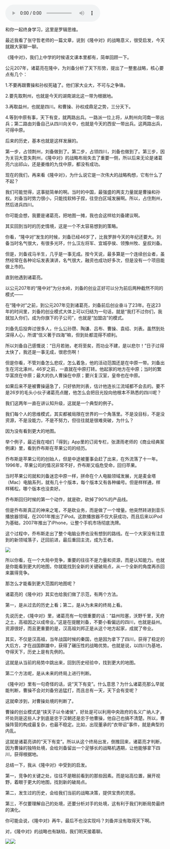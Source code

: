 <audio src="http://igetoss.cdn.igetget.com/mp3/201706/20/201706202327131382839396.mp3" controls="controls">您的浏览器不支持 audio 标签。</audio><p>和你一起终身学习，这里是罗辑思维。</p><p>最近我看了张守哲老师的一篇文章，说到《隆中对》的战略意义，很受启发，今天就跟大家聊一聊。</p><p>《隆中对》，我们上中学的时候语文课本里都有，简单回顾一下。</p><p>公元207年，诸葛亮在隆中，为刘备分析了天下形势，提出了一整套战略，核心要点有几个：</p><p>1.不要再跟曹操和孙权死磕了。他们家大业大，不可与之争锋。</p><p>2.要先取荆州，也就是今天的湖南湖北这一带为根据地。</p><p>3.再取益州，也就是四川。和曹操、孙权成鼎足之势，三分天下。</p><p>4.等到中原有事，天下有变，就两路出兵。一路派一位上将，从荆州向河南一带出兵；第二路由刘备自己从四川向关中，也就是今天的西安一带出兵。这两路出兵，可得中原。</p><p>后来的历史，基本也就是这样发展的。</p><p>第一步，占领荆州，刘备做到了。第二步，占领四川，刘备也做到了。第三步，因为关羽大意失荆州，《隆中对》的战略布局失去了重要一侧，所以后来无论是诸葛亮六出祁山，还是姜维的九伐中原，都没有成功。</p><p>现在的我们，再来看《隆中对》，为什么说它是一次伟大的战略构想，它有什么了不起？</p><p>我们可能觉得，这事挺简单的啊。当时的中国，最强盛的两支力量就是曹操和孙权。刘备当时势力很小，只能找软柿子捏，往空白区域发展啊。所以，占住荆州，然后进兵四川。</p><p>你可能会想，我要是诸葛亮，把地图一摊，我也会这样给刘备建议啊。</p><p>其实回到当时的历史情境，这是一个不太容易想到的策略。</p><p>你看，“隆中对”发生的时候，刘备已经46岁了，比我罗胖今天的年纪还要大。刘备当时名气很大，有很多光环，什么汉左将军、宜城亭侯、领豫州牧、皇叔刘备。</p><p>但是，刘备戎马半生，几乎是一事无成。按今天说，最多算是一个连续创业者，虽然经常在各种论坛发表演讲，名气很大，融资也成功好多次，但是没有一个项目能做上市的。</p><p>直到他遇到诸葛亮。</p><p>以公元207年的“隆中对”为分水岭，刘备的创业正好可以分为前后两种截然不同的模式——</p><p>在“隆中对”之前，到公元207年见到诸葛亮，刘备前后创业奋斗了23年。在这23年的时间里，刘备的创业模式大体上可以归结为一句话，就是“我打不过你们，我就加入你们，成为你旗下的子公司”，也就是“加盟店”的模式。</p><p>刘备先后投奔过很多人，什么公孙瓒、陶谦、吕布、曹操、袁绍、刘表。虽然到处深得人心，所谓“信义著于四海”嘛，但到处都混得不顺利。</p><p>所以刘备自己感慨说：“日月若驰，老将至矣，而功业不建，是以悲尔！”日子过得太快了，我还是一事无成，很悲伤啊！</p><p>但是你看，不管刘备怎么悲叹，怎么着急，他的活动范围还是在中原一带。刘备出生在河北涿州，46岁之前，一直就在中原打转。他起家的地方在中原；当时的繁华富庶在中原；最大的仇人曹操在中原；要兴复汉室，皇帝也在中原。</p><p>如果后来不是被曹操逼急了，只好依附刘表，估计他连长江流域都不会去的。要不是26岁的毛头小伙子诸葛亮点醒，他怎么会把目光投向他根本不熟悉的四川呢？</p><p>我们这两年一直在讲认知升级，这就是一个典型的例子。</p><p>我们每个人的思维模式，其实都被局限在世界的一个角落里。不是没目标，不是没资源，不是没能力，不是不努力，但往往就是很难突破，为什么？</p><p>因为没有看到更大的地图。</p><p>举个例子，最近我在咱们「得到」App里的订阅专栏，张潇雨老师的《商业经典案例课》里，看到乔布斯在苹果公司的经历。</p><p>乔布斯是苹果公司的创始人，但是中途被董事会赶了出来，在外流落了十一年。1996年，苹果公司的情况非常不好，乔布斯又临危受命，回归苹果。</p><p>当时苹果公司就和刘备迷恋中原一样，拼命在个人电脑领域发展，光是麦金塔（Mac）电脑系列，就有几十个版本，每个版本又有各种编号。但是样样通，样样稀松，哪个版本也没卖好。</p><p>乔布斯回归时候的第一个动作，就是砍，砍掉了90%的产品线。</p><p>但是乔布斯真正的神来之笔，不是砍业务，而是做了一个增量。他突然转进到音乐播放器领域，在2001年推出了iPod。这款播放器不仅大获成功，而且后来以iPod为基础，2007年推出了iPhone，让整个手机市场彻底洗牌。</p><p>这个过程中，乔布斯走出了整个电脑业界也没有想到的路线。在一个大家没有注意到的新领域落子，迂回前进，最后重回主流，成为王者。</p><img src="https://piccdn.igetget.com/img/201706/20/201706202131477265633687.jpg" /><p>所以你看，在一个大局中竞争，重要的往往不是力量和资源，而是认知能力。也就是你能看到更大的地图，你就能找到全新的关键破局点，从一个全新的角度再杀回来赢得竞争。</p><p>那怎么才能看到更大范围的地图呢？</p><p>诸葛亮的《隆中对》其实也给我们做了示范，有两个方法。</p><p>第一，是从过去的历史上看；第二，是从为未来的终局上看。</p><p>先说历史，《隆中对》里，诸葛亮有一句很重要的话：“益州险塞，沃野千里，天府之土，高祖因之以成帝业。”这是在提醒刘备，不要小看偏远的四川，也就是益州。资源很好，而且更重要的是，汉高祖刘邦正是从这个地方起家，成就了帝业。</p><p>其实，不仅是汉高祖，当年战国时候的秦国，也是因为拿下了四川，获得了稳定的大后方，才在战国群雄中，获得了碾压性的战略优势。也就是说，以四川为基地，夺得天下，历史上是有先例的。</p><p>这就是从当前的局势中跳出来，回到历史经验中，找到更大的地图。</p><p>第二个方法呢，是从未来的终局上进行判断。</p><p>《隆中对》里有一句奇怪的话，说“天下有变”。什么意思？为什么诸葛亮那么早就能判断，曹操不会对刘备穷追猛打，而且总有一天，天下会有变呢？</p><p>这就牵涉到，对曹操处境的判断了。</p><p>曹操的创业模式是“挟天子以令诸侯”，好处是可以利用中央政府的名义广纳人才，坏处则是这些人才到底是忠于汉朝还是忠于他曹操，他自己也搞不清楚。所以，曹操阵营的构成最复杂，也最不稳定。比如，出现董承的“衣带诏”事件，就是典型的内乱。</p><p>这就是诸葛亮讲的“天下有变”。所以从这个终局出发，倒推回来，诸葛亮才判断，因为曹操的独特处境，会给刘备留出一个足够长的战略机遇期，让他能够拿下四川，获得根据地。</p><p>总结一下，我从《隆中对》中受到的启发。</p><p>第一，竞争的关键之处，往往不是眼前看到的那些因素。而是站高位置，展开视野，着眼于更大的地图，找到新的破局点。</p><p>第二，发生过的历史，会给我们当前的战略决策，提供宝贵的灵感。</p><p>第三，不仅要理解自己的处境，还要分析对手的处境，这有利于我们判断局势最终的演化。</p><p>你可能会说，《隆中对》再牛，最后不也没实现吗？刘备并没有取得天下啊。</p><p>对，《隆中对》的战略也有缺陷，我们明天接着聊。</p><img src="https://piccdn.igetget.com/img/201706/20/201706202132187541699249.jpg" /><img src="https://piccdn.igetget.com/img/201706/20/201706202132511954326842.jpg" />